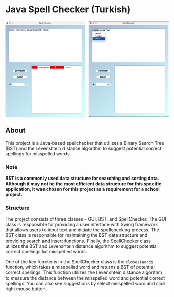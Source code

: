 # Java Spell Checker (Turkish)

<div style="display:flex">
  <img src="images/ss00.png" alt="Alt text" width="250" height="300" style="margin-right:10px;" />
  <img src="images/ss01.png" alt="Alt text" width="250" height="300" />
</div>

## About

This project is a Java-based spellchecker that utilizes a Binary Search Tree (BST) and the Levenshtein distance
algorithm to suggest potential correct spellings for misspelled words.

### Note

**BST is a commonly used data structure for searching and sorting data. Although it may not be the most efficient data
structure for this specific application, it was chosen for this project as a requirement for a school project.**

### Structure

The project consists of three classes - GUI, BST, and SpellChecker. The GUI class is responsible for providing a user
interface with Swing framework that allows users to input text and initiate the spellchecking process. The BST class is
responsible for
maintaining the BST data structure and providing search and insert functions. Finally, the SpellChecker class utilizes
the BST and Levenshtein distance algorithm to suggest potential correct spellings for misspelled words.

One of the key functions in the SpellChecker class is the `closestWords` function, which takes a misspelled word and
returns a BST of potential correct spellings. This function utilizes the Levenshtein distance algorithm to measure the
distance between the misspelled word and potential correct spellings. You can also see suggestions by select misspelled
word and click right mouse button.
